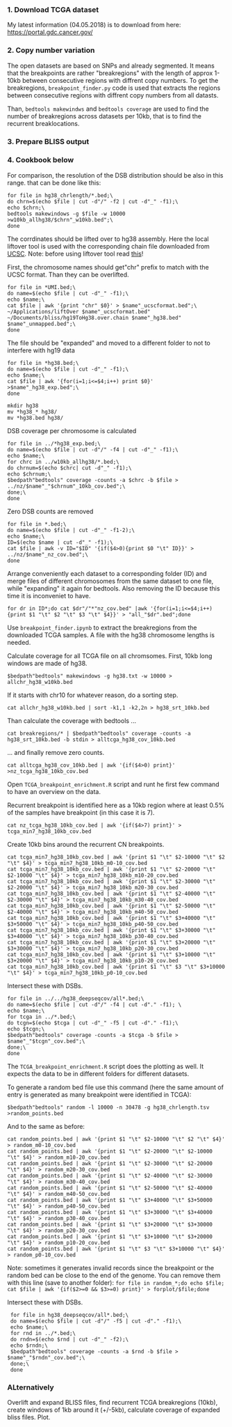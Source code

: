### 1. Download TCGA dataset

My latest information (04.05.2018) is to download from here: https://portal.gdc.cancer.gov/

### 2. Copy number variation

The open datasets are based on SNPs and already segmented. It means that the breakpoints are rather "breakregions" with the length of approx 1-10kb between consecutive regions with diffrent copy numbers. To get the breakregions, `breakpoint_finder.py` code is used that extracts the regions between consecutive regions with diffrent copy numbers from all datasts.

Than, `bedtools makewindws` and `bedtools coverage` are used to find the number of breakregions across datasets per 10kb, that is to find the recurrent breaklocations. 


### 3. Prepare BLISS output

### 4. Cookbook below

For comparison, the resolution of the DSB distribution should be also in this range. that can be done like this:

```
for file in hg38_chrlength/*.bed;\
do chrn=$(echo $file | cut -d"/" -f2 | cut -d"_" -f1);\
echo $chrn;\
bedtools makewindows -g $file -w 10000 >w10kb_allhg38/$chrn"_w10kb.bed";\
done
```

The corrdinates should be lifted over to hg38 assembly. Here the local liftover tool is used with the corresponding chain file downloaded from [UCSC](http://hgdownload.cse.ucsc.edu/downloads.html). Note: before using liftover tool read [this](https://genome-store.ucsc.edu/)!

First, the chromosome names should get"chr" prefix to match with the UCSC format. Than they can be overlifted.

```
for file in *UMI.bed;\
do name=$(echo $file | cut -d"_" -f1);\
echo $name;\
cat $file | awk '{print "chr" $0}' > $name"_ucscformat.bed";\
~/Applications/liftOver $name"_ucscformat.bed" ~/Documents/bliss/hg19ToHg38.over.chain $name"_hg38.bed" $name"_unmapped.bed";\
done
```

The file should be "expanded" and moved to a different folder to not to interfere with hg19 data

```
for file in *hg38.bed;\
do name=$(echo $file | cut -d"_" -f1);\
echo $name;\
cat $file | awk '{for(i=1;i<=$4;i++) print $0}' >$name"_hg38_exp.bed";\
done

mkdir hg38
mv *hg38_* hg38/
mv *hg38.bed hg38/
```

DSB coverage per chromosome is calculated

```
for file in ../*hg38_exp.bed;\
do name=$(echo $file | cut -d"/" -f4 | cut -d"_" -f1);\
echo $name;\
for chrc in ../w10kb_allhg38/*.bed;\
do chrnum=$(echo $chrc| cut -d"_" -f1);\
echo $chrnum;\
$bedpath"bedtools" coverage -counts -a $chrc -b $file > ../nz/$name"_"$chrnum"_10kb_cov.bed";\
done;\
done
```

Zero DSB counts are removed

```
for file in *.bed;\
do name=$(echo $file | cut -d"_" -f1-2);\
echo $name;\
ID=$(echo $name | cut -d"_" -f1);\
cat $file | awk -v ID="$ID" '{if($4>0){print $0 "\t" ID}}' > ../nz/$name"_nz_cov.bed";\
done
```

Arrange conveniently each dataset to a corresponding folder (ID) and merge files of different chromosomes from the same dataset to one file, while "expanding" it again for bedtools. Also removing the ID because this time it is inconveniet to have.

` for dr in ID*;do cat $dr"/"*"nz_cov.bed" |awk '{for(i=1;i<=$4;i++) {print $1 "\t" $2 "\t" $3 "\t" $4}}' > "all_"$dr".bed";done `

Use `breakpoint_finder.ipynb` to extract the breakregions from the downloaded TCGA samples. A file with the hg38 chromosome lengths is needed.

Calculate coverage for all TCGA file on all chromsomes. First, 10kb long windows are made of hg38.

` $bedpath"bedtools" makewindows -g hg38.txt -w 10000 > allchr_hg38_w10kb.bed `

If it starts with chr10 for whatever reason, do a sorting step.

` cat allchr_hg38_w10kb.bed | sort -k1,1 -k2,2n > hg38_srt_10kb.bed `

Than calculate the coverage with bedtools ...

` cat breakregions/* | $bedpath"bedtools" coverage -counts -a hg38_srt_10kb.bed -b stdin > alltcga_hg38_cov_10kb.bed `

... and finally remove zero counts.

` cat alltcga_hg38_cov_10kb.bed | awk '{if($4>0) print}' >nz_tcga_hg38_10kb_cov.bed `

Open `TCGA_breakpoint_enrichment.R` script and runt he first few command to have an overview on the data.

Recurrent breakpoint is identified here as a 10kb region where at least 0.5% of the samples have breakpoint (in this case it is 7). 

` cat nz_tcga_hg38_10kb_cov.bed | awk '{if($4>7) print}' > tcga_min7_hg38_10kb_cov.bed `

Create 10kb bins around the recurrent CN breakpoints.

```
cat tcga_min7_hg38_10kb_cov.bed | awk '{print $1 "\t" $2-10000 "\t" $2 "\t" $4}' > tcga_min7_hg38_10kb_m0-10_cov.bed
cat tcga_min7_hg38_10kb_cov.bed | awk '{print $1 "\t" $2-20000 "\t" $2-10000 "\t" $4}' > tcga_min7_hg38_10kb_m10-20_cov.bed
cat tcga_min7_hg38_10kb_cov.bed | awk '{print $1 "\t" $2-30000 "\t" $2-20000 "\t" $4}' > tcga_min7_hg38_10kb_m20-30_cov.bed
cat tcga_min7_hg38_10kb_cov.bed | awk '{print $1 "\t" $2-40000 "\t" $2-30000 "\t" $4}' > tcga_min7_hg38_10kb_m30-40_cov.bed
cat tcga_min7_hg38_10kb_cov.bed | awk '{print $1 "\t" $2-50000 "\t" $2-40000 "\t" $4}' > tcga_min7_hg38_10kb_m40-50_cov.bed
cat tcga_min7_hg38_10kb_cov.bed | awk '{print $1 "\t" $3+40000 "\t" $3+50000 "\t" $4}' > tcga_min7_hg38_10kb_p40-50_cov.bed
cat tcga_min7_hg38_10kb_cov.bed | awk '{print $1 "\t" $3+30000 "\t" $3+40000 "\t" $4}' > tcga_min7_hg38_10kb_p30-40_cov.bed
cat tcga_min7_hg38_10kb_cov.bed | awk '{print $1 "\t" $3+20000 "\t" $3+30000 "\t" $4}' > tcga_min7_hg38_10kb_p20-30_cov.bed
cat tcga_min7_hg38_10kb_cov.bed | awk '{print $1 "\t" $3+10000 "\t" $3+20000 "\t" $4}' > tcga_min7_hg38_10kb_p10-20_cov.bed
cat tcga_min7_hg38_10kb_cov.bed | awk '{print $1 "\t" $3 "\t" $3+10000 "\t" $4}' > tcga_min7_hg38_10kb_p0-10_cov.bed
```

Intersect these with DSBs.

```
for file in ../../hg38_deepseqcov/all*.bed;\
do name=$(echo $file | cut -d"/" -f4 | cut -d"." -f1); \
echo $name;\
for tcga in ../*.bed;\
do tcgn=$(echo $tcga | cut -d"_" -f5 | cut -d"." -f1);\
echo $tcgn;\
$bedpath"bedtools" coverage -counts -a $tcga -b $file > $name"_"$tcgn"_cov.bed";\
done;\
done
```

The `TCGA_breakpoint_enrichment.R` script does the plotting as well. It expects the data to be in different folders for different datasets.

To generate a random bed file use this command (here the same amount of entry is generated as many breakpoint were identified in TCGA):

` $bedpath"bedtools" random -l 10000 -n 30478 -g hg38_chrlength.tsv >random_points.bed `

And to the same as before:

```
cat random_points.bed | awk '{print $1 "\t" $2-10000 "\t" $2 "\t" $4}' > random_m0-10_cov.bed
cat random_points.bed | awk '{print $1 "\t" $2-20000 "\t" $2-10000 "\t" $4}' > random_m10-20_cov.bed
cat random_points.bed | awk '{print $1 "\t" $2-30000 "\t" $2-20000 "\t" $4}' > random_m20-30_cov.bed
cat random_points.bed | awk '{print $1 "\t" $2-40000 "\t" $2-30000 "\t" $4}' > random_m30-40_cov.bed
cat random_points.bed | awk '{print $1 "\t" $2-50000 "\t" $2-40000 "\t" $4}' > random_m40-50_cov.bed
cat random_points.bed | awk '{print $1 "\t" $3+40000 "\t" $3+50000 "\t" $4}' > random_p40-50_cov.bed    
cat random_points.bed | awk '{print $1 "\t" $3+30000 "\t" $3+40000 "\t" $4}' > random_p30-40_cov.bed
cat random_points.bed | awk '{print $1 "\t" $3+20000 "\t" $3+30000 "\t" $4}' > random_p20-30_cov.bed
cat random_points.bed | awk '{print $1 "\t" $3+10000 "\t" $3+20000 "\t" $4}' > random_p10-20_cov.bed
cat random_points.bed | awk '{print $1 "\t" $3 "\t" $3+10000 "\t" $4}' > random_p0-10_cov.bed
```

Note: sometimes it generates invalid records since the breakpoint or the random bed can be close to the end of the genome.
You can remove them with this line (save to another folder):
` for file in random_*;do echo $file; cat $file | awk '{if($2>=0 && $3>=0) print}' > forplot/$file;done `


Intersect these with DSBs.

```
 for file in hg38_deepseqcov/all*.bed;\
 do name=$(echo $file | cut -d"/" -f5 | cut -d"." -f1);\
 echo $name;\
 for rnd in ../*.bed;\
 do rndn=$(echo $rnd | cut -d"_" -f2);\
 echo $rndn;\
 $bedpath"bedtools" coverage -counts -a $rnd -b $file > $name"_"$rndn"_cov.bed";\
 done;\
 done
```


### ALternatively
Overlift and expand BLISS files, find recurrent TCGA breakregions (10kb), create windows of 1kb around it (+/-5kb), calculate coverage of expanded bliss files. Plot.
